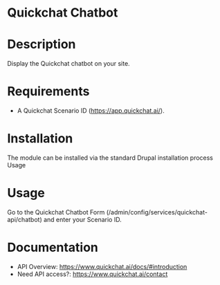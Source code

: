 # Quickchat Chatbot

Description
===========
Display the Quickchat chatbot on your site.

Requirements
============
* A Quickchat Scenario ID (https://app.quickchat.ai/).

Installation
============
The module can be installed via the standard Drupal installation process
Usage

Usage
=====
Go to the Quickchat Chatbot Form (/admin/config/services/quickchat-api/chatbot)
 and enter your Scenario ID.

Documentation
=============

* API Overview: https://www.quickchat.ai/docs/#introduction
* Need API access?: https://www.quickchat.ai/contact
